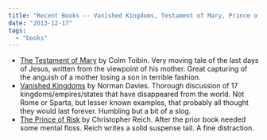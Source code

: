 ```yaml
---
title: "Recent Books -- Vanished Kingdoms, Testament of Mary, Prince of Risk"
date: "2013-12-17"
tags: 
  - "books"
---
```


- [The Testament of Mary](http://www.amazon.com/Testament-Mary-Colm-Toibin-ebook/dp/B007EDOTPS) by Colm Toibin. Very moving tale of the last days of Jesus, written from the viewpoint of his mother. Great capturing of the anguish of a mother losing a son in terrible fashion.
- [Vanished Kingdoms](http://www.amazon.com/Vanished-Kingdoms-Rise-States-Nations-ebook/dp/B0052RDIAA) by Norman Davies. Thorough discussion of 17 kingdoms/empires/states that have disappeared from the world. Not Rome or Sparta, but lesser known examples, that probably all thought they would last forever. Humbling but a bit of a slog.
- [The Prince of Risk](http://www.amazon.com/Prince-Risk-Novel-Christopher-Reich-ebook/dp/B00AP2VQCO) by Christopher Reich. After the prior book needed some mental floss. Reich writes a solid suspense tail. A fine distraction.
